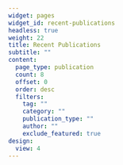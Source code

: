 ```yaml
---
widget: pages
widget_id: recent-publications
headless: true
weight: 22
title: Recent Publications
subtitle: ""
content:
  page_type: publication
  count: 8
  offset: 0
  order: desc
  filters:
    tag: ""
    category: ""
    publication_type: ""
    author: ""
    exclude_featured: true
design:
  view: 4
---
```

